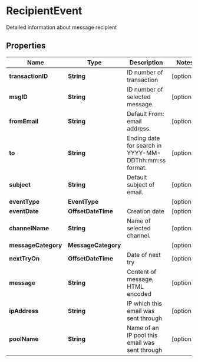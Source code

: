 

# RecipientEvent

Detailed information about message recipient

## Properties

| Name | Type | Description | Notes |
|------------ | ------------- | ------------- | -------------|
|**transactionID** | **String** | ID number of transaction |  [optional] |
|**msgID** | **String** | ID number of selected message. |  [optional] |
|**fromEmail** | **String** | Default From: email address. |  [optional] |
|**to** | **String** | Ending date for search in YYYY-MM-DDThh:mm:ss format. |  [optional] |
|**subject** | **String** | Default subject of email. |  [optional] |
|**eventType** | **EventType** |  |  [optional] |
|**eventDate** | **OffsetDateTime** | Creation date |  [optional] |
|**channelName** | **String** | Name of selected channel. |  [optional] |
|**messageCategory** | **MessageCategory** |  |  [optional] |
|**nextTryOn** | **OffsetDateTime** | Date of next try |  [optional] |
|**message** | **String** | Content of message, HTML encoded |  [optional] |
|**ipAddress** | **String** | IP which this email was sent through |  [optional] |
|**poolName** | **String** | Name of an IP pool this email was sent through |  [optional] |



